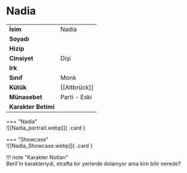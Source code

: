 # Nadia   
  
<div class="grid" markdown>  
  
|  |  |  
|---|---|  
| **İsim** | Nadia |  
| **Soyadı** |  |  
| **Hizip** |  |  
| **Cinsiyet** | Dişi |  
| **Irk** |  |  
| **Sınıf** | Monk |  
| **Kütük** | [[Altbrück]] |  
| **Münasebet** | Parti - Eski |  
| **Karakter Betimi** |  |  
  
  
=== "Nadia"  
	![[Nadia_portrait.webp]]{ .card }  
  
=== "Showcase"  
	![[Nadia_Showcase.webp]]{ .card }  
  
</div>  
  
!!! note "Karakter Notları"  
	Beril'in karakteriydi, etrafta bir yerlerde dolanıyor ama kim bilir nerede?  
	
